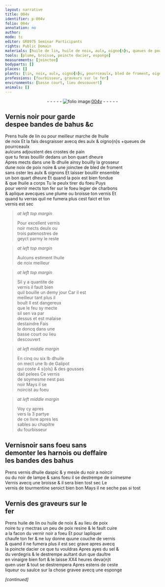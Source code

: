 ```yaml
---
layout: narrative
title: 004v
identifier: p-004v
folio: 004v
annotation: no
author:
mode: tc
editor: GR8975 Seminar Participants
rights: Public Domain
materials: [huile de lin, huile de noix, aulx, oigno{n}s, queues de pourrceaulx, crostes de pain, huile, noix de poix noire, bled de froment, oignons, poix, fer, charbons, noir, patenostres, geyct, Galipot, gousses, ail, huile daspic, noir a noircir, noir de lampe, tourmentine, poix noire, poix resine, vernir noir, sel, verdegris, vinaigre]
tools: [plume, broisse, poincte dacier, esponge]
measurements: [joinctee]
bodyparts: []
places: []
plants: [lin, noix, aulx, oigno{n}s, pourrceaulx, bled de froment, oignons, ail, aspic]
professions: [fourbisseur, graveurs sur le fer]
environments: [basse court, lieu descouvert]
animals: []
---
```


<div class="folio" align="center">- - - - - <a href="http://gallica.bnf.fr/ark:/12148/btv1b10500001g/f14.image" target="_blank"><img src="https://cu-mkp.github.io/2017-workshop-edition/assets/photo-icon.png" alt="folio image: " style="display:inline-block; margin-bottom:-3px;"/>004v</a> - - - - - </div>  
  

## Vernis noir pour garde<br/> despee bandes de bahus &c

 
Prens <span class="m">huile de <span class="pa">lin</span></span> ou pour meilleur marche de l<span class="m">huile<br/> de <span class="pa">noix</span></span> Et la fais desgraisser avecq des <span class="m"><span class="pa">aulx</span></span> & <span class="del"><span class="m"><span class="pa">oigno{n}s</span></span></span> <span class="add">\+<span class="m">queues de<span class="pa"> pourrceaulx</span></span><br/> aulcuns adjoustent des <span class="m">crostes de pain</span></span><br/> que tu feras bouillir dedans un bon quart dheure<br/> Apres mects dans une lb d<span class="m">huile</span> ainsy bouilly la grosseur<br/> dune <span class="m">noix de poix noire</span> & une <span class="ms">joinctee</span> de <span class="m"><span class="pa">bled de froment</span></span><br/> sans oster les <span class="m"><span class="pa">aulx</span></span> & <span class="m"><span class="pa">oignons</span></span> Et laisser bouillir ensemble<br/> un bon quart dheure Et quand la <span class="m">poix</span> est bien fondue<br/> & que l<span class="m">huile</span> a corps Tu le peulx tirer du foeu Puys<br/> pour vernir mects ton <span class="m">fer</span> sur le foeu legier de <span class="m">charbons</span><br/> & aplique avecques une <span class="tl">plume</span> ou <span class="tl">broisse</span> ton vernis Et<br/> quand tu verras quil ne fumera plus cest faict et ton<br/> vernis est sec
 
> *at left top margin*
> 
> 
>   Pour excellent vernis<br/> <span class="m">noir</span> mects deulx ou <br/> trois <span class="m">patenostres</span> de<br/> <span class="m">geyct</span> parmy le reste
 
> *at left top margin*
> 
> 
>   Aulcuns estiment l<span class="m">huile<br/> de <span class="pa">noix</span></span> meilleur
 
> *at left top margin*
> 
> 
>   Sil y a quantite de<br/> vernis il fault bien<br/> quil bouille un demy jour Car il est<br/> meilleur tant plus il<br/> boult Il est dangereux<br/> que le feu sy mecte<br/> sil sen va par<br/> dessus et est malaise<br/> destaindre Fais<br/> le doncq dans une <br/> <span class="env">basse court</span> ou <span class="env">lieu<br/> descouvert</span>
 
> *at left middle margin*
> 
> 
>   En cinq ou six lb d<span class="m">huile</span><br/> on mect une lb de <span class="m">Galipot</span><br/> qui coste 4 s{ols} & des <span class="m">gousses</span><br/> d<span class="m"><span class="pa">ail</span></span> pelees Ce vernis<br/> de soymesme nest pas<br/> noir Mays il se<br/> noircist au foeu
 
> *at left middle margin*
> 
> 
>   Voy cy apres<br/> vers la 3 partye<br/> de ce livre apres les<br/> sables au chapitre<br/> du <span class="pro">fourbisseur</span>
 
 
  

## Vernis<span class="m">noir</span> sans foeu sans<br/> demonter les harnois ou deffaire<br/> les bandes des bahus

 
Prens vernis d<span class="m">huile d<span class="pa">aspic</span></span> & y mesle du <span class="m">noir a noircir</span><br/> ou du <span class="m">noir de lampe</span> & sans foeu il se destrempe de soimesme<br/> Vernis avecq une broisse & il sera bien tost sec Le<br/> vernis de <span class="m">tourmentine</span> seroict bien bon Mays il ne seche pas si tost
 
 
  

## Vernis des <span class="pro">graveurs sur le<br/> fer</span>

 
Prens <span class="m">huile de <span class="pa">lin</span></span> ou <span class="m">huile de <span class="pa">noix</span></span> & au lieu de <span class="m">poix<br/> noire</span> tu y mectras un peu de <span class="m">poix resine</span> & le fault cuire<br/> a la facon du <span class="m">vernir noir</span> a foeu Et pour lapliquer<br/> chaufe ton <span class="m">fer</span> & ne luy donne quune couche de vernis<br/> & quand il ne fumera plus il est sec grave apres avecq<br/> la <span class="tl">poincte dacier</span> ce que tu vouldras Apres <span class="add">ayes</span> du <span class="m">sel</span> &<br/> du <span class="m">verdegris</span> & le destrempe aultant dun que daultre<br/> en <span class="m">vinaigre</span> bien fort & le laisse XX4 heures deva{n}t<br/> quen user & tout se destrempera Apres estens de ceste<br/> liqueur ou saulce sur la chose gravee avecq une <span class="tl">esponge</span>
 
*[continued]*
 
